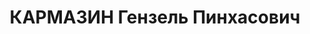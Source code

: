 ---
title: КАРМАЗИН Гензель Пинхасович
description: '1911 г.р., еврей, военврач 3 ранга, младший врач 254 СП 95 СД УралВО.

  Арестован 19.08.1937.

  ВКВС - 28.12.1937, ВМН. Расстрелян 28.12.1937, Челябинск'
---